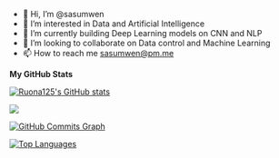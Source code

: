 - 👋 Hi, I’m @sasumwen
- 👀 I’m interested in Data and Artificial Intelligence
- 🌱 I’m currently building Deep Learning models on CNN and NLP 
- 💞️ I’m looking to collaborate on Data control and Machine Learning
- 📫 How to reach me sasumwen@pm.me

<!---
[![Top Langs](https://github-readme-stats.vercel.app/api/top-langs/?username=sasumwen)](https://github.com/sasumwen/github-readme-stats)
--->
<!---
sasumwen/sasumwen is a ✨ special ✨ repository because its `README.md` (this file) appears on your GitHub profile.
You can click the Preview link to take a look at your changes.
--->
<b>My GitHub Stats</b>

<a href="http://www.github.com/sasumwen"><img src="https://github-readme-stats.vercel.app/api?username=sasumwen&show_icons=true&hide=&count_private=true&title_color=0891b2&text_color=ffffff&icon_color=0891b2&bg_color=1c1917&hide_border=true&show_icons=true" alt="Ruona125's GitHub stats" /></a>

<a href="http://www.github.com/sasumwen"><img src="https://github-readme-streak-stats.herokuapp.com/?user=sasumwen&stroke=ffffff&background=1c1917&ring=0891b2&fire=0891b2&currStreakNum=ffffff&currStreakLabel=0891b2&sideNums=ffffff&sideLabels=ffffff&dates=ffffff&hide_border=true" /></a>

<a href="http://www.github.com/sasumwen"><img src="https://activity-graph.herokuapp.com/graph?username=sasumwen&bg_color=1c1917&color=ffffff&line=0891b2&point=ffffff&area_color=1c1917&area=true&hide_border=true&custom_title=GitHub%20Commits%20Graph" alt="GitHub Commits Graph" /></a>

<a href="https://github.com/sasumwen" align="left"><img src="https://github-readme-stats.vercel.app/api/top-langs/?username=sasumwen&langs_count=10&title_color=0891b2&text_color=ffffff&icon_color=0891b2&bg_color=1c1917&hide_border=true&locale=en&custom_title=Top%20%Languages" alt="Top Languages" /></a>
